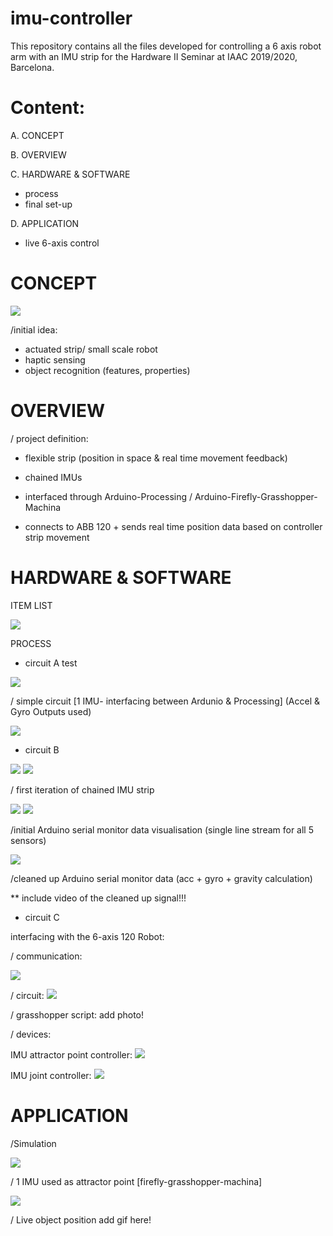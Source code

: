 # imu-controller
This repository contains all the files developed for controlling a 6 axis robot arm with an IMU strip for the Hardware II Seminar at IAAC 2019/2020, Barcelona. 

# Content: 

A. CONCEPT

B. OVERVIEW

C. HARDWARE & SOFTWARE
- process
- final set-up 

D. APPLICATION 
- live 6-axis control 

# CONCEPT

![](_readMe(assets)/06.jpg)


/initial idea: 
- actuated strip/ small scale robot
- haptic sensing
- object recognition (features, properties)

# OVERVIEW 

/ project definition: 
- flexible strip (position in space & real time movement feedback)

- chained IMUs
- interfaced through Arduino-Processing / Arduino-Firefly-Grasshopper-Machina
- connects to ABB 120 + sends real time position data based on controller strip movement

# HARDWARE & SOFTWARE

ITEM LIST

![](_readMe(assets)/H_00.PNG)

PROCESS

- circuit A 
test

![](_readMe(assets)/Circuit_01_nm.PNG)

/ simple circuit [1 IMU- interfacing between Ardunio & Processing]
(Accel & Gyro Outputs used)

![](_readMe(assets)/E00_A.gif)

- circuit B

![](_readMe(assets)/Circuit_2_nm.PNG)
![](_readMe(assets)/C_01_F.PNG)

/ first iteration of chained IMU strip

![](_readMe(assets)/E01_A.PNG)
![](_readMe(assets)/E01_B.PNG)

/initial Arduino serial monitor data visualisation 
(single line stream for all 5 sensors)

![](_readMe(assets)/E02_A.gif)

/cleaned up Arduino serial monitor data (acc + gyro + gravity calculation)

** include video of the cleaned up signal!!!

- circuit C

interfacing with the 6-axis 120 Robot:

/ communication: 

![](_readMe(assets)/C_00.PNG)

/ circuit: 
![](_readMe(assets)/Circuit_3_nm.PNG)

/ grasshopper script: 
add photo!

/ devices: 

IMU attractor point controller: 
![](_readMe(assets)/H_F_02.PNG)

IMU joint controller: 
![](_readMe(assets)/H_F_01.PNG)


# APPLICATION 

/Simulation

![](_readMe(assets)/S_F.gif)

/ 1 IMU used as attractor point 
[firefly-grasshopper-machina]

![](_readMe(assets)/F_00.gif)

/ Live object position 
add gif here!



